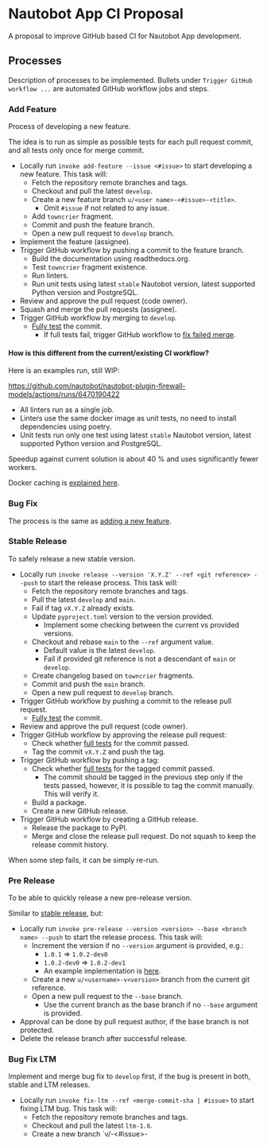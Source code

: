 # Nautobot App CI Proposal

A proposal to improve GitHub based CI for Nautobot App development.

## Processes

Description of processes to be implemented. Bullets under `Trigger GitHub workflow ...` are automated GitHub workflow jobs and steps.

### Add Feature

Process of developing a new feature.

The idea is to run as simple as possible tests for each pull request commit, and all tests only once for merge commit.

- Locally run `invoke add-feature --issue <#issue>` to start developing a new feature. This task will:
    - Fetch the repository remote branches and tags.
    - Checkout and pull the latest `develop`.
    - Create a new feature branch `u/<user name>-<#issue>-<title>`.
        - Omit `#issue` if not related to any issue.
    - Add `towncrier` fragment.
    - Commit and push the feature branch.
    - Open a new pull request to `develop` branch.
- Implement the feature (assignee).
- Trigger GitHub workflow by pushing a commit to the feature branch.
    - Build the documentation using readthedocs.org.
    - Test `towncrier` fragment existence.
    - Run linters.
    - Run unit tests using latest `stable` Nautobot version, latest supported Python version and PostgreSQL.
- Review and approve the pull request (code owner).
- Squash and merge the pull requests (assignee).
- Trigger GitHub workflow by merging to `develop`.
    - [Fully test](#full-tests) the commit.
        - If full tests fail, trigger GitHub workflow to [fix failed merge](#fix-failed-merge).

#### How is this different from the current/existing CI workflow?

Here is an examples run, still WIP:

https://github.com/nautobot/nautobot-plugin-firewall-models/actions/runs/6470190422

- All linters run as a single job.
- Linters use the same docker image as unit tests, no need to install dependencies using poetry.
- Unit tests run only one test using latest `stable` Nautobot version, latest supported Python version and PostgreSQL.

Speedup against current solution is about 40 % and uses significantly fewer workers.

Docker caching is [explained here](#docker-caching).

### Bug Fix

The process is the same as [adding a new feature](#add-feature).

### Stable Release

To safely release a new stable version.

- Locally run `invoke release --version 'X.Y.Z' --ref <git reference> --push` to start the release process. This task will:
    - Fetch the repository remote branches and tags.
    - Pull the latest `develop` and `main`.
    - Fail if tag `vX.Y.Z` already exists.
    - Update `pyproject.toml` version to the version provided.
        - Implement some checking between the current vs provided versions.
    - Checkout and rebase `main` to the `--ref` argument value.
        - Default value is the latest `develop`.
        - Fail if provided git reference is not a descendant of `main` or `develop`.
    - Create changelog based on `towncrier` fragments.
    - Commit and push the `main` branch.
    - Open a new pull request to `develop` branch.
- Trigger GitHub workflow by pushing a commit to the release pull request.
    - [Fully test](#full-tests) the commit.
- Review and approve the pull request (code owner).
- Trigger GitHub workflow by approving the release pull request:
    - Check whether [full tests](#full-tests) for the commit passed.
    - Tag the commit `vX.Y.Z` and push the tag.
- Trigger GitHub workflow by pushing a tag:
    - Check whether [full tests](#full-tests) for the tagged commit passed.
        - The commit should be tagged in the previous step only if the tests passed, however, it is possible to tag the commit manually. This will verify it.
    - Build a package.
    - Create a new GitHub release.
- Trigger GitHub workflow by creating a GitHub release.
    - Release the package to PyPI.
    - Merge and close the release pull request. Do not squash to keep the release commit history.

When some step fails, it can be simply re-run.

### Pre Release

To be able to quickly release a new pre-release version.

Similar to [stable release](#stable-release), but:

- Locally run `invoke pre-release --version <version> --base <branch name> --push` to start the release process. This task will:
    - Increment the version if no `--version` argument is provided, e.g.:
        - `1.0.1` => `1.0.2-dev0`
        - `1.0.2-dev0` => `1.0.2-dev1`
        - An example implementation is [here](https://github.com/nautobot/cookiecutter-nautobot-app-drift-manager/blob/develop/tasks.py#L166).
    - Create a new `u/<username>-v<version>` branch from the current git reference.
    - Open a new pull request to the `--base` branch.
        - Use the current branch as the base branch if no `--base` argument is provided.
- Approval can be done by pull request author, if the base branch is not protected.
- Delete the release branch after successful release.

### Bug Fix LTM

Implement and merge bug fix to `develop` first, if the bug is present in both, stable and LTM releases.

- Locally run `invoke fix-ltm --ref <merge-commit-sha | #issue>` to start fixing LTM bug. This task will:
    - Fetch the repository remote branches and tags.
    - Checkout and pull the latest `ltm-1.6`.
    - Create a new branch `v/<user name>-<#issue>-<title>.
    - Increment the patch version in `pyproject.toml`.
    - Cherry-pick the commit from `develop` if provided by `--ref`.
        - Merge commit reference can be determined from #issue and vice versa.
    - Commit and push the branch.
    - Open a new pull request to `ltm-1.6` branch.
- If the bug is not present in stable release, implement and commit the bug fix (assignee).
- Trigger GitHub workflow by pushing a commit to the feature branch.
    - [Fully test](#full-tests) the commit.
- Review and approve the pull request (code owner).
- Squash and merge the pull requests (assignee).

### Back-port Feature to LTM

If allowed, process will be the same as [bug fix LTM](#bug-fix-ltm).

### LTM Release

To safely release a new LTM version.

Similar to [stable release](#stable-release), but:

- The invoke task is named `invoke release-ltm`.
    - `--version` argument is missing.
        - Increment version `patch` part only.
- Use `ltm-1.6` branch instead of `develop`.
- Use protected `ltm-1.6-main` branch (doesn't exist yet) instead of `main`.

Considerations:

- Align branch names:
    - Rename `ltm-1.6` => `ltm-1.6/develop`.
    - Rename `ltm-1.6-main` => `ltm-1.6/main`.
    - Use `ltm-1.6/u/...` for feature branches.
- Process can be automated for each [LTM bug fix](#bug-fix-ltm) to speed things up.

### Fix Failed Merge

It's rare but possible, that after the merge to the latest `develop`, something can get broken, even when tests on feature branch passes. E.g.: incompatibility between concurrent features.

When the full tests fail, the following steps will be done automatically by GitHub workflow:

- Create a new pull request with rollback commit.
- Re-open the feature pull request.
    - An option is to open a new issue instead.

It's up to the users to decide, whether to fix the failed merge or not.

## GitHub Actions

Define reusable actions to be used by workflows.

Actions `.yml` files can be stored in the following locations:

- `.github/actions` folder for each repository and managed by the Drift Manager.
- Some public shared repository (e.g. `cookiecutter-nautobot-app/` can be used after open-sourcing).

The following actions can be defined:

- Build Docker image for specific Python and Nautobot version.
- Run linters for specific Python and Nautobot version.
- Run unit tests for specific database type, Python and Nautobot version.
- Full tests as [described here](#full-tests).
- Build a package.
- Release a tag to GitHub.
- Release a package to PyPI.

### Full Tests

Action, that contains the following tests:

- Build the documentation using readthedocs.org.
- Python 3.11, Nautobot latest `stable` linters.
- Python 3.11, Nautobot latest `stable`, PostgreSQL unit tests.
- Python 3.11, Nautobot latest `stable`, MySQL unit tests.
- Python 3.11, Nautobot `2.0.0`, PostgreSQL unit tests.
- Python 3.8, Nautobot latest `stable`, PostgreSQL unit tests.

Jobs will run in parallel and re-use cached Docker layers and [database dumps](#database-caching).

## Docker Caching

When testing the single Nautobot and Python version the cache is much less utilized.

- Currently, the limit is 10 G per repository. Each Nautobot/Python combination uses almost 1 GB. That means, multiple concurrent PRs can often purge others cache.
- For full tests, caching will be disabled.

Better define `.gitignore` file to avoid unnecessary context changes.

- Deny everything first.
- Allow particular files/directories necessary for build.

## Database Caching

Cache and re-use empty migrated database dumps to avoid migrations using GitHub actions cache.

GitHub `unittest` action will first check, whether there is cached dump.

- If so, apply that dump.
- If not, run migrations, create a new dump, and cache that dump.

Unit tests will be run with `--keepdb` flag to avoid re-creating the database.

Calculate cache key as a hash of:

- `migrations` folder file content.
- Nautobot version.
- Database server Docker image reference.

This should speed up unit tests significantly.

## Future Improvements

- Add E2E Selenium tests.
- Add E2E external integrations tests.
- Factory dumps caching similar to Nautobot core.

## Questions

- [ ] What is preferred in GitHub workflows, to fail fast or finish fast?
